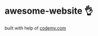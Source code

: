 # awesome-website :ok_hand:                                                                                                                                     
built with help of <a href="http://johnelder.com/">codemy.com</a>
